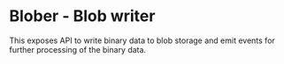 # Blober - Blob writer

This exposes API to write binary data to blob storage and emit events for further processing of the binary data.